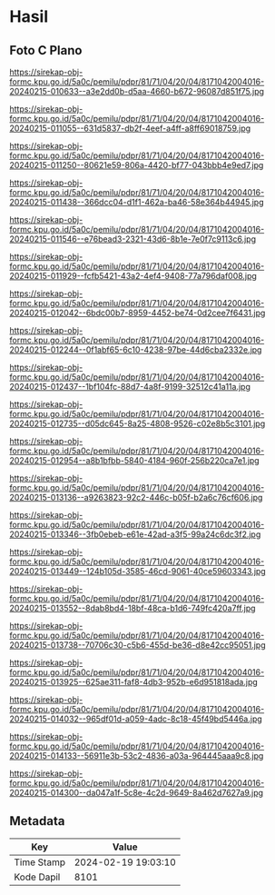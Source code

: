 # Hasil

## Foto C Plano

https://sirekap-obj-formc.kpu.go.id/5a0c/pemilu/pdpr/81/71/04/20/04/8171042004016-20240215-010633--a3e2dd0b-d5aa-4660-b672-96087d851f75.jpg

https://sirekap-obj-formc.kpu.go.id/5a0c/pemilu/pdpr/81/71/04/20/04/8171042004016-20240215-011055--631d5837-db2f-4eef-a4ff-a8ff69018759.jpg

https://sirekap-obj-formc.kpu.go.id/5a0c/pemilu/pdpr/81/71/04/20/04/8171042004016-20240215-011250--80621e59-806a-4420-bf77-043bbb4e9ed7.jpg

https://sirekap-obj-formc.kpu.go.id/5a0c/pemilu/pdpr/81/71/04/20/04/8171042004016-20240215-011438--366dcc04-d1f1-462a-ba46-58e364b44945.jpg

https://sirekap-obj-formc.kpu.go.id/5a0c/pemilu/pdpr/81/71/04/20/04/8171042004016-20240215-011546--e76bead3-2321-43d6-8b1e-7e0f7c9113c6.jpg

https://sirekap-obj-formc.kpu.go.id/5a0c/pemilu/pdpr/81/71/04/20/04/8171042004016-20240215-011929--fcfb5421-43a2-4ef4-9408-77a796daf008.jpg

https://sirekap-obj-formc.kpu.go.id/5a0c/pemilu/pdpr/81/71/04/20/04/8171042004016-20240215-012042--6bdc00b7-8959-4452-be74-0d2cee7f6431.jpg

https://sirekap-obj-formc.kpu.go.id/5a0c/pemilu/pdpr/81/71/04/20/04/8171042004016-20240215-012244--0f1abf65-6c10-4238-97be-44d6cba2332e.jpg

https://sirekap-obj-formc.kpu.go.id/5a0c/pemilu/pdpr/81/71/04/20/04/8171042004016-20240215-012437--1bf104fc-88d7-4a8f-9199-32512c41a11a.jpg

https://sirekap-obj-formc.kpu.go.id/5a0c/pemilu/pdpr/81/71/04/20/04/8171042004016-20240215-012735--d05dc645-8a25-4808-9526-c02e8b5c3101.jpg

https://sirekap-obj-formc.kpu.go.id/5a0c/pemilu/pdpr/81/71/04/20/04/8171042004016-20240215-012954--a8b1bfbb-5840-4184-960f-256b220ca7e1.jpg

https://sirekap-obj-formc.kpu.go.id/5a0c/pemilu/pdpr/81/71/04/20/04/8171042004016-20240215-013136--a9263823-92c2-446c-b05f-b2a6c76cf606.jpg

https://sirekap-obj-formc.kpu.go.id/5a0c/pemilu/pdpr/81/71/04/20/04/8171042004016-20240215-013346--3fb0ebeb-e61e-42ad-a3f5-99a24c6dc3f2.jpg

https://sirekap-obj-formc.kpu.go.id/5a0c/pemilu/pdpr/81/71/04/20/04/8171042004016-20240215-013449--124b105d-3585-46cd-9061-40ce59603343.jpg

https://sirekap-obj-formc.kpu.go.id/5a0c/pemilu/pdpr/81/71/04/20/04/8171042004016-20240215-013552--8dab8bd4-18bf-48ca-b1d6-749fc420a7ff.jpg

https://sirekap-obj-formc.kpu.go.id/5a0c/pemilu/pdpr/81/71/04/20/04/8171042004016-20240215-013738--70706c30-c5b6-455d-be36-d8e42cc95051.jpg

https://sirekap-obj-formc.kpu.go.id/5a0c/pemilu/pdpr/81/71/04/20/04/8171042004016-20240215-013925--625ae311-faf8-4db3-952b-e6d951818ada.jpg

https://sirekap-obj-formc.kpu.go.id/5a0c/pemilu/pdpr/81/71/04/20/04/8171042004016-20240215-014032--965df01d-a059-4adc-8c18-45f49bd5446a.jpg

https://sirekap-obj-formc.kpu.go.id/5a0c/pemilu/pdpr/81/71/04/20/04/8171042004016-20240215-014133--56911e3b-53c2-4836-a03a-964445aaa9c8.jpg

https://sirekap-obj-formc.kpu.go.id/5a0c/pemilu/pdpr/81/71/04/20/04/8171042004016-20240215-014300--da047a1f-5c8e-4c2d-9649-8a462d7627a9.jpg


## Metadata

| Key        | Value               |
| ---------- | ------------------- |
| Time Stamp | 2024-02-19 19:03:10 |
| Kode Dapil | 8101                |



